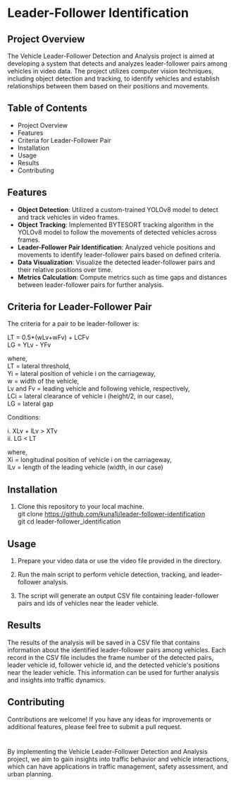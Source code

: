# Leader-Follower Identification 
## Project Overview
The Vehicle Leader-Follower Detection and Analysis project is aimed at developing a system that detects and analyzes leader-follower pairs among vehicles in video data. The project utilizes computer vision techniques, including object detection and tracking, to identify vehicles and establish relationships between them based on their positions and movements.
## Table of Contents
- Project Overview
- Features
- Criteria for Leader-Follower Pair
- Installation
- Usage
- Results
- Contributing
## Features
- **Object Detection**: Utilized a custom-trained YOLOv8 model to detect and track vehicles in video frames.
- **Object Tracking**: Implemented BYTESORT tracking algorithm in the YOLOv8 model to follow the movements of detected vehicles across frames.
- **Leader-Follower Pair Identification**: Analyzed vehicle positions and movements to identify leader-follower pairs based on defined criteria.
- **Data Visualization**: Visualize the detected leader-follower pairs and their relative positions over time.
- **Metrics Calculation**: Compute metrics such as time gaps and distances between leader-follower pairs for further analysis.

## Criteria for Leader-Follower Pair
The criteria for a pair to be leader-follower is:

LT = 0.5*(wLv+wFv) + LCFv    
LG = YLv - YFv

where,     
LT = lateral threshold,     
Yi = lateral position of vehicle i on the carriageway,        
w = width of the vehicle,       
Lv and Fv = leading vehicle and following vehicle, respectively,        
LCi = lateral clearance of vehicle i (height/2, in our case),    
LG = lateral gap     

Conditions:

i. XLv + lLv > XTv    
ii. LG < LT 

where,     
Xi = longitudinal position of vehicle i on the carriageway,     
lLv = length of the leading vehicle (width, in our case)

## Installation
1. Clone this repository to your local machine.     
   git clone https://github.com/kuna1j/leader-follower-identification    
   git cd leader-follower_identification

## Usage
1. Prepare your video data or use the video file provided in the directory.

2. Run the main script to perform vehicle detection, tracking, and leader-follower analysis.

3. The script will generate an output CSV file containing leader-follower pairs and ids of vehicles near the leader vehicle.

## Results
The results of the analysis will be saved in a CSV file that contains information about the identified leader-follower pairs among vehicles. Each record in the CSV file includes the frame number of the detected pairs, leader vehicle id, follower vehicle id, and the detected vehicle's positions near the leader vehicle. This information can be used for further analysis and insights into traffic dynamics.

## Contributing
Contributions are welcome! If you have any ideas for improvements or additional features, please feel free to submit a pull request.
# 
By implementing the Vehicle Leader-Follower Detection and Analysis project, we aim to gain insights into traffic behavior and vehicle interactions, which can have applications in traffic management, safety assessment, and urban planning.

